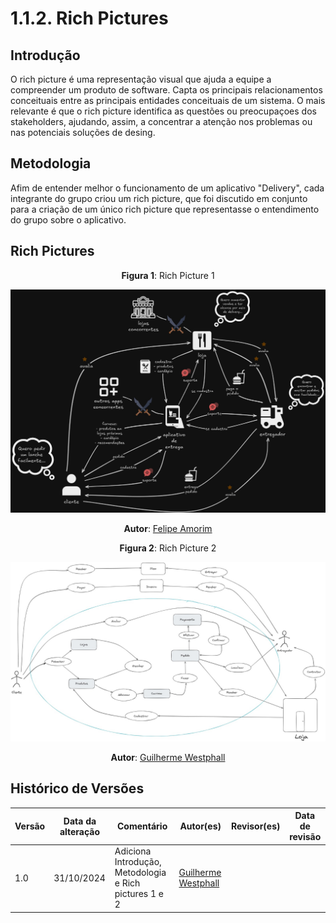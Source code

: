 # 1.1.2. Rich Pictures

## Introdução 

O rich picture é uma representação visual que ajuda a equipe a compreender um produto de software. Capta os principais relacionamentos conceituais entre as principais entidades conceituais de um sistema. O mais relevante é que o rich picture identifica as questões ou preocupaçoes dos stakeholders, ajudando, assim, a concentrar a atenção nos problemas ou nas potenciais soluções de desing.

## Metodologia

Afim de entender melhor o funcionamento de um aplicativo "Delivery", cada integrante do grupo criou um rich picture, que foi discutido em conjunto para a criação de um único rich picture que representasse o entendimento do grupo sobre o aplicativo.

## Rich Pictures


<center>

**Figura 1**: Rich Picture 1

![Rich Picture](assets/rp_felipe.jpeg)

**Autor**: [Felipe Amorim](https://github.com/lipeaaraujo)

**Figura 2**: Rich Picture 2

![Rich Picture](assets/rp_guilherme.jpeg)

**Autor**: [Guilherme Westphall](https://github.com/west7)

</center>

## Histórico de Versões

| Versão | Data da alteração | Comentário                                             | Autor(es)                                       | Revisor(es) | Data de revisão |
| ------ | ----------------- | ------------------------------------------------------ | ----------------------------------------------- | ----------- | --------------- |
| 1.0    | 31/10/2024        | Adiciona Introdução, Metodologia e Rich pictures 1 e 2 | [Guilherme Westphall](https://github.com/west7) |             |                 |